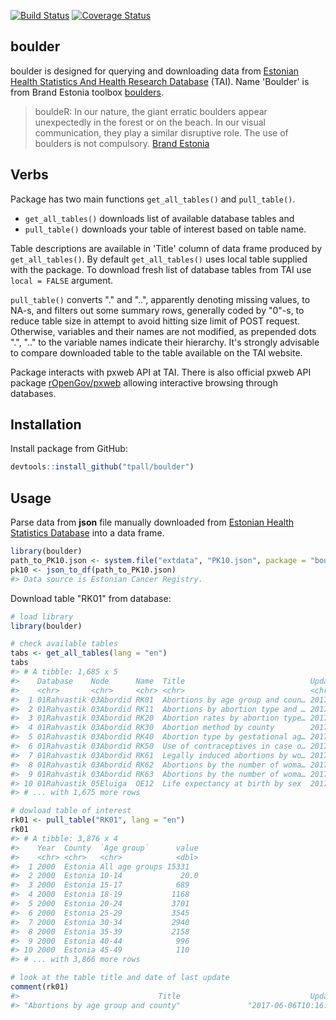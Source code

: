 
<!-- README.md is generated from README.Rmd. Please edit that file -->
[![Build Status](https://travis-ci.org/tpall/boulder.svg?branch=master)](https://travis-ci.org/tpall/boulder) [![Coverage Status](https://img.shields.io/codecov/c/github/tpall/boulder/master.svg)](https://codecov.io/github/tpall/boulder?branch=master)

boulder
-------

boulder is designed for querying and downloading data from [Estonian Health Statistics And Health Research Database](http://pxweb.tai.ee/PXWeb2015/index_en.html) (TAI). Name 'Boulder' is from Brand Estonia toolbox [boulders](https://brand.estonia.ee/design/boulders/).

> bouldeR: In our nature, the giant erratic boulders appear unexpectedly in the forest or on the beach. In our visual communication, they play a similar disruptive role. The use of boulders is not compulsory. [Brand Estonia](https://brand.estonia.ee/design/boulders/)

Verbs
-----

Package has two main functions `get_all_tables()` and `pull_table()`.

-   `get_all_tables()` downloads list of available database tables and
-   `pull_table()` downloads your table of interest based on table name.

Table descriptions are available in 'Title' column of data frame produced by `get_all_tables()`. By default `get_all_tables()` uses local table supplied with the package. To download fresh list of database tables from TAI use `local = FALSE` argument.

`pull_table()` converts "." and "..", apparently denoting missing values, to NA-s, and filters out some summary rows, generally coded by "0"-s, to reduce table size in attempt to avoid hitting size limit of POST request. Otherwise, variables and their names are not modified, as prepended dots ".", ".." to the variable names indicate their hierarchy. It's strongly advisable to compare downloaded table to the table available on the TAI website.

Package interacts with pxweb API at TAI. There is also official pxweb API package [rOpenGov/pxweb](https://github.com/rOpenGov/pxweb) allowing interactive browsing through databases.

Installation
------------

Install package from GitHub:

``` r
devtools::install_github("tpall/boulder")
```

Usage
-----

Parse data from **json** file manually downloaded from [Estonian Health Statistics Database](http://pxweb.tai.ee/PXWeb2015/index_en.html) into a data frame.

``` r
library(boulder)
path_to_PK10.json <- system.file("extdata", "PK10.json", package = "boulder", mustWork = TRUE)
pk10 <- json_to_df(path_to_PK10.json)
#> Data source is Estonian Cancer Registry.
```

Download table "RK01" from database:

``` r
# load library
library(boulder)

# check available tables
tabs <- get_all_tables(lang = "en")
tabs
#> # A tibble: 1,685 x 5
#>    Database    Node      Name  Title                            Updated   
#>    <chr>       <chr>     <chr> <chr>                            <chr>     
#>  1 01Rahvastik 03Abordid RK01  Abortions by age group and coun… 2017-06-0…
#>  2 01Rahvastik 03Abordid RK11  Abortions by abortion type and … 2017-11-0…
#>  3 01Rahvastik 03Abordid RK20  Abortion rates by abortion type… 2017-06-0…
#>  4 01Rahvastik 03Abordid RK30  Abortion method by county        2017-06-0…
#>  5 01Rahvastik 03Abordid RK40  Abortion type by gestational ag… 2017-06-0…
#>  6 01Rahvastik 03Abordid RK50  Use of contraceptives in case o… 2017-06-0…
#>  7 01Rahvastik 03Abordid RK61  Legally induced abortions by wo… 2017-06-0…
#>  8 01Rahvastik 03Abordid RK62  Abortions by the number of woma… 2017-06-0…
#>  9 01Rahvastik 03Abordid RK63  Abortions by the number of woma… 2017-06-0…
#> 10 01Rahvastik 05Eluiga  OE12  Life expectancy at birth by sex  2017-09-1…
#> # ... with 1,675 more rows

# dowload table of interest
rk01 <- pull_table("RK01", lang = "en")
rk01
#> # A tibble: 3,876 x 4
#>    Year  County  `Age group`      value
#>    <chr> <chr>   <chr>            <dbl>
#>  1 2000  Estonia All age groups 15331  
#>  2 2000  Estonia 10-14             20.0
#>  3 2000  Estonia 15-17            689  
#>  4 2000  Estonia 18-19           1168  
#>  5 2000  Estonia 20-24           3701  
#>  6 2000  Estonia 25-29           3545  
#>  7 2000  Estonia 30-34           2940  
#>  8 2000  Estonia 35-39           2158  
#>  9 2000  Estonia 40-44            996  
#> 10 2000  Estonia 45-49            110  
#> # ... with 3,866 more rows

# look at the table title and date of last update
comment(rk01)
#>                               Title                             Updated 
#> "Abortions by age group and county"               "2017-06-06T10:16:55"
```
